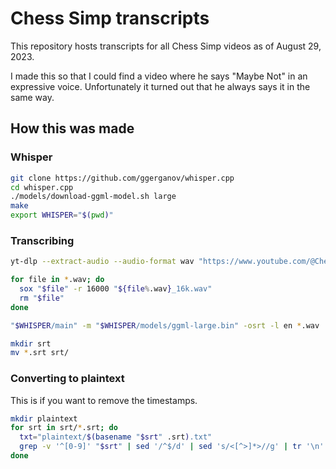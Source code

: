 # Chess Simp transcripts

This repository hosts transcripts for all Chess Simp videos as of August 29, 2023.

I made this so that I could find a video where he says "Maybe Not" in an expressive voice. Unfortunately it turned out that he always says it in the same way.

## How this was made

### Whisper

```bash
git clone https://github.com/ggerganov/whisper.cpp
cd whisper.cpp
./models/download-ggml-model.sh large
make
export WHISPER="$(pwd)"
```

### Transcribing

```bash
yt-dlp --extract-audio --audio-format wav "https://www.youtube.com/@ChessSimp"

for file in *.wav; do
  sox "$file" -r 16000 "${file%.wav}_16k.wav"
  rm "$file"
done

"$WHISPER/main" -m "$WHISPER/models/ggml-large.bin" -osrt -l en *.wav

mkdir srt
mv *.srt srt/
```

### Converting to plaintext

This is if you want to remove the timestamps.

```bash
mkdir plaintext
for srt in srt/*.srt; do
  txt="plaintext/$(basename "$srt" .srt).txt" 
  grep -v '^[0-9]' "$srt" | sed '/^$/d' | sed 's/<[^>]*>//g' | tr '\n' ' ' > "$txt"
done
```

